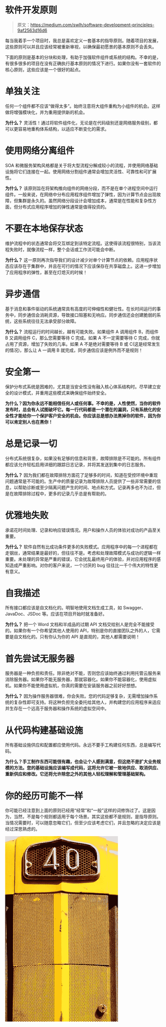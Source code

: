 # 软件开发原则

> 原文：<https://medium.com/swlh/software-development-principles-9af2563d16d6>

每当我着手一个项目时，我总是喜欢定义一套基本的指导原则。随着项目的发展，这些原则可以并且应该经常被重新审视，以确保最初愿景的基本原则不会丢失。

下面的原则是基本的分块和处理，有助于加强软件组件或系统的结构。不幸的是，有很多很多的项目在没有正确执行基本原则的情况下进行。如果你没有一套软件的核心原则，这些应该是一个很好的起点。

# **单独关注**

任何一个组件都不应该“做得太多”。始终注意将大组件重构为小组件的机会。这样做将增强模块化，并为重用提供新的机会。

**为什么？** 灵活性！通过将软件组件化，无论是在代码级别还是网络服务级别，都可以更容易地重构体系结构，以适应不断变化的需求。

# **使用网络分离组件**

SOA 和微服务架构风格都是关于将大型流程分解成较小的流程，并使用网络基础设施将它们连接在一起。使用网络分割组件通常会增加灵活性、可靠性和可扩展性。

**为什么？** 该原则旨在将架构推向组件的网络分段，而不是在单个进程空间中运行组件。一般来说，在网络中分布应用程序组件增加了弹性，因为计算节点会出现故障，但集群是永久的。虽然网络分段设计会增加成本，通常是在性能和复杂性方面，但分布式应用程序增加的弹性通常是值得投资的。

# 不要在本地保存状态

维护流程中的状态通常会将交互绑定到该特定流程。这使得该流程很特别，当该流程失败时，就像流程一样，整个会话或工作流可能会中断。

**为什么？** 这一原则再次指导我们的设计减少对单个计算节点的依赖。应用程序状态应该存在于集群中，并且在可行的情况下应该保存在共享磁盘上。这进一步增加了应用程序的弹性，甚至在灯熄灭的时候！

# 异步通信

基于消息和事件驱动的系统通常具有高度的可伸缩性和健壮性。在长时间运行的事务中，同步通信会消耗资源，导致接口阻塞和无响应。同步通信还会创建脆弱的系统，这些系统往往无法承受部分故障。

**为什么？** 流程运行的时间越长，越有可能失败。如果组件 A 调用组件 B，而组件 B 又调用组件 C，那么您需要等待 C 完成。如果 A 不一定需要等待 C 完成，你就占用了资源，增加了失败的几率。如果 A 不是绝对需要等待 B 或 C(这是经常发生的情况)，那么让 A 一调用 B 就完成，同步通信应该是例外而不是规则！

# 安全第一

保护分布式系统是困难的，尤其是当安全性没有融入核心体系结构时。尽早建立安全的设计模式，并重用这些模式来确保组件始终安全。

**为什么？因为你永远不能相信任何人或任何事。不幸的是，人性使然，当你的软件发布时，总会有人试图破坏它。每一行代码都是一个潜在的漏洞，只有系统化的安全性才能给你一个保护客户安全的机会。你应该总是想办法黑掉你的软件，因为你可以肯定别人也在黑你！**

# 总是记录一切

分布式系统很复杂，如果没有足够的信息和背景，故障排除是不可能的。所有组件都应该允许轻松启用详细的跟踪日志记录，并将其发送到集中的日志服务。

**为什么？** 因为我们都在故障排除方面花了足够多的时间，知道在受控环境中重现问题通常是不可能的。生产中的质量记录为故障排除人员提供了一些非常需要的信息，以帮助诊断或至少隔离问题产生的时间、地点和方式。记录再多也不为过，但是在故障排除过程中，更多的记录几乎总是有帮助的。

# 优雅地失败

承诺花时间处理、记录和响应错误情况。用户和操作人员的体验对成功的产品至关重要。

**为什么？** 软件自然有比成功条件更多的失败模式。应用程序中的每一个进程都在走钢丝，通常结果是最好的，但往往不是。考虑和处理故障模式与成功的逻辑一样重要。未处理的异常是严重的错误，它会扰乱最终用户的体验，并对应用程序的感知造成严重影响。对你的客户来说，一个讨厌的 bug 往往比一千个伟大的特性更有意义。

# 自我描述

所有接口都应该是自文档化的。明智地使用文档生成工具，如 Swagger、JavaDoc、JSDoc 等。应该在项目开始时就准备好。

**为什么？** 把一个 Word 文档和半成品的过期 API 文档交给别人是完全不能接受的。如果你有一个你希望其他人使用的 API，特别是你的直接团队之外的人，它需要是自文档化的。只有你认为你的 API 是直观的，其他人都需要说明！

# 首先尝试无服务器

服务器是一种负担和责任。除非绝对不能，否则您应该始终通过利用托管云服务来消除服务器。如果你不能无服务器，那就容器化。如果你不能容器化，使用虚拟机。如果你不能使用虚拟机，你真的需要在安装服务器之前好好想想。

**为什么？** 因为操作服务器很难，你会失败。您的代码足够复杂，无需增加操作系统的复杂性即可支持。将这种负担完全委托给其他人，并构建您的应用程序来适应并生存在一个远高于服务器和操作系统的虚拟空间中。

# 从代码构建基础设施

所有基础设施供应和配置都应使用代码。永远不要手工构建任何东西，总是编写代码。

**为什么？手工制作东西可能很有趣，也会让个人感到满意，但这绝不是扩大业务规模的方法。您的基础设施应该编写成代码，这将允许它被一致地供应、取消供应、重新供应和修改。它还将允许除您之外的其他人轻松理解和管理基础架构。**

# 你的经历可能不一样

你可能已经注意到上面的原则已经用“经常”和“一般”这样的词修饰过了。这是因为，当然，不是每个规则都适用于每个场景。其实这些都不是规则，是指导原则。当情况需要时，可以随意忽略它们，但至少应该考虑它们，并且忽略的决定应该是经过深思熟虑的。

![](img/b7f9681135840115196a814d8264accb.png)
